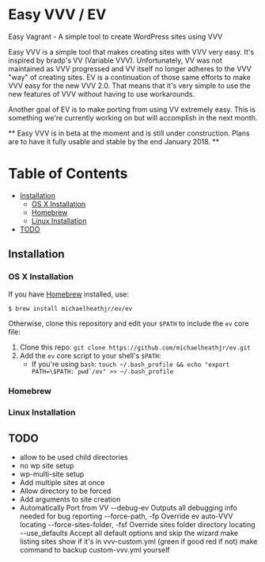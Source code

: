 # Easy VVV / EV
Easy Vagrant - A simple tool to create WordPress sites using VVV

Easy VVV is a simple tool that makes creating sites with VVV very easy. It's inspired by bradp's VV (Variable VVV). Unfortunately, VV was not maintained as VVV progressed and VV itself no longer adheres to the VVV "way" of creating sites. EV is a continuation of those same efforts to make VVV easy for the new VVV 2.0. That means that it's very simple to use the new features of VVV without having to use workarounds.

Another goal of EV is to make porting from using VV extremely easy. This is something we're currently working on but will accomplish in the next month.

** Easy VVV is in beta at the moment and is still under construction. Plans are to have it fully usable and stable by the end January 2018. **

# Table of Contents

- [Installation](#installation)
  - [OS X Installation](#os-x-installation)
  - [Homebrew](#homebrew)
  - [Linux Installation](#linux-installation)
- [TODO](#TODO)


## Installation

### OS X Installation

If you have [Homebrew](http://brew.sh/) installed, use:

	$ brew install michaelheathjr/ev/ev

Otherwise, clone this repository and edit your `$PATH` to include the `ev` core file:

1. Clone this repo: `git clone https://github.com/michaelheathjr/ev.git`
1. Add the `ev` core script to your shell's `$PATH`:
    * If you're using `bash`: ``touch ~/.bash_profile && echo "export PATH=\$PATH:`pwd`/ev" >> ~/.bash_profile``

### Homebrew

### Linux Installation

## TODO
- allow to be used child directories
- no wp site setup
- wp-multi-site setup
- Add multiple sites at once
- Allow directory to be forced
- Add arguments to site creation
- Automatically Port from VV
--debug-ev 			            Outputs all debugging info needed for bug reporting
--force-path, -fp 		      Override ev auto-VVV locating
--force-sites-folder, -fsf 	Override sites folder directory locating
--use_defaults		          Accept all default options and skip the wizard
make listing sites show if it's in vvv-custom.yml (green if good red if not)
make command to backup custom-vvv.yml yourself


